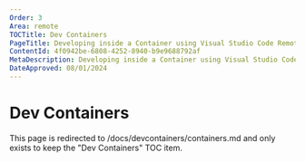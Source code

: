 ```yaml
---
Order: 3
Area: remote
TOCTitle: Dev Containers
PageTitle: Developing inside a Container using Visual Studio Code Remote Development
ContentId: 4f0942be-6808-4252-8940-b9e9688792af
MetaDescription: Developing inside a Container using Visual Studio Code Remote Development
DateApproved: 08/01/2024
---
```

# Dev Containers

This page is redirected to /docs/devcontainers/containers.md and only exists to keep the "Dev Containers" TOC item.
